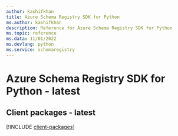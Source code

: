 ```yaml
---
author: kashifkhan
title: Azure Schema Registry SDK for Python
ms.author: kashifkhan
description: Reference for Azure Schema Registry SDK for Python
ms.topic: reference
ms.data: 11/01/2022
ms.devlang: python
ms.service: schemaregistry
---
```

# Azure Schema Registry SDK for Python - latest

## Client packages - latest
[!INCLUDE [client-packages](schema-registry-client-index.md)]